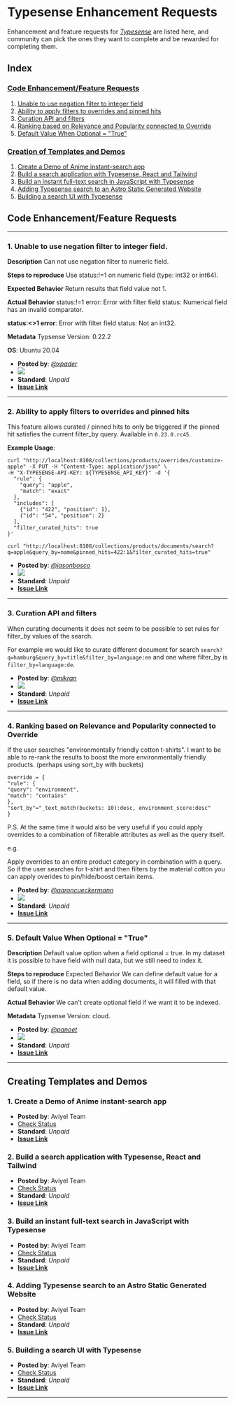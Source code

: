 # Typesense Enhancement Requests

Enhancement and feature requests for _[Typesense](https://typesense.org/)_ are listed here, and community can pick the ones they want to complete and be rewarded for completing them.

## Index

### [Code Enhancement/Feature Requests](#code-enhancementfeature-requests)
 1. [Unable to use negation filter to integer field](#1-unable-to-use-negation-filter-to-integer-field)
 2. [Ability to apply filters to overrides and pinned hits](#2-ability-to-apply-filters-to-overrides-and-pinned-hits)
 3. [Curation API and filters](#3-curation-api-and-filters)
 4. [Ranking based on Relevance and Popularity connected to Override](#4-ranking-based-on-relevance-and-popularity-connected-to-override)
 5. [Default Value When Optional = "True"](#5-default-value-when-optional--true)
### [Creation of Templates and Demos](#creating-templates-and-demos)
 1. [Create a Demo of Anime instant-search app](#1-create-a-demo-of-anime-instant-search-app)
 2. [Build a search application with Typesense, React and Tailwind](#2-build-a-search-application-with-typesense-react-and-tailwind)
 3. [Build an instant full-text search in JavaScript with Typesense](#3-build-an-instant-full-text-search-in-javascript-with-typesense)
 4. [Adding Typesense search to an Astro Static Generated Website](#4-adding-typesense-search-to-an-astro-static-generated-website)
 5. [Building a search UI with Typesense](#5-building-a-search-ui-with-typesense)

## Code Enhancement/Feature Requests

---

### **1. Unable to use negation filter to integer field.**

**Description**
Can not use negation filter to numeric field.

**Steps to reproduce**
Use status:!=1 on numeric field (type: int32 or int64).

**Expected Behavior**
Return results that field value not 1.

**Actual Behavior**
status:!=1 error:
Error with filter field status: Numerical field has an invalid comparator.

**status:<>1 error**:
Error with filter field status: Not an int32.

**Metadata**
Typsense Version:
0.22.2

**OS**:
Ubuntu 20.04

- **Posted by**: _[@xpader](https://github.com/xpader)_
- <img src="https://img.shields.io/endpoint?url=https%3A%2F%2Faviyel-request-board.herokuapp.com%2Ftypesense%2F576">
- **Standard**: _Unpaid_
- **[Issue Link](https://github.com/typesense/typesense/issues/576)**

---

### **2. Ability to apply filters to overrides and pinned hits**

This feature allows curated / pinned hits to only be triggered if the pinned hit satisfies the current filter_by query. Available in `0.23.0.rc45`.

**Example Usage**:

```
curl "http://localhost:8108/collections/products/overrides/customize-apple" -X PUT -H "Content-Type: application/json" \
-H "X-TYPESENSE-API-KEY: ${TYPESENSE_API_KEY}" -d '{
  "rule": {
    "query": "apple",
    "match": "exact"
  },
  "includes": [
    {"id": "422", "position": 1},
    {"id": "54", "position": 2}
  ],
  "filter_curated_hits": true
}'
```

```
curl "http://localhost:8108/collections/products/documents/search?q=apple&query_by=name&pinned_hits=422:1&filter_curated_hits=true"
```

- **Posted by**: _[@jasonbosco](https://github.com/jasonbosco)_
- <img src="https://img.shields.io/endpoint?url=https%3A%2F%2Faviyel-request-board.herokuapp.com%2Ftypesense%2F549">
- **Standard**: _Unpaid_
- **[Issue Link](https://github.com/typesense/typesense/issues/549)**

---

### **3. Curation API and filters**

When curating documents it does not seem to be possible to set rules for filter_by values of the search.

For example we would like to curate different document for search `search?q=hamburg&query_by=title&filter_by=language:en` and one where filter_by is `filter_by=language:de`.

- **Posted by**: _[@mikran](https://github.com/mikran)_
- <img src="https://img.shields.io/endpoint?url=https%3A%2F%2Faviyel-request-board.herokuapp.com%2Ftypesense%2F536">
- **Standard**: _Unpaid_
- **[Issue Link](https://github.com/typesense/typesense/issues/536)**

---

### **4. Ranking based on Relevance and Popularity connected to Override**

If the user searches "environmentally friendly cotton t-shirts". I want to be able to re-rank the results to boost the more environmentally friendly products. (perhaps using sort_by with buckets)

```
override = {
"rule": {
"query": "environment",
"match": "contains"
},
"sort_by"="_text_match(buckets: 10):desc, environment_score:desc"
}
```

P.S.
At the same time it would also be very useful if you could apply overrides to a combination of filterable attributes as well as the query itself.

e.g.

Apply overrides to an entire product category in combination with a query. So if the user searches for t-shirt and then filters by the material cotton you can apply overides to pin/hide/boost certain items.

- **Posted by**: _[@aaroncueckermann](https://github.com/aaroncueckermann)_
- <img src="https://img.shields.io/endpoint?url=https%3A%2F%2Faviyel-request-board.herokuapp.com%2Ftypesense%2F525">
- **Standard**: _Unpaid_
- **[Issue Link](https://github.com/typesense/typesense/issues/525)**

---

### **5. Default Value When Optional = "True"**

**Description**
Default value option when a field optional = true. In my dataset it is possible to have field with null data, but we still need to index it.

**Steps to reproduce**
Expected Behavior
We can define default value for a field, so if there is no data when adding documents, it will filled with that default value.

**Actual Behavior**
We can't create optional field if we want it to be indexed.

**Metadata**
Typsense Version: cloud.

- **Posted by**: _[@panoet](https://github.com/panoet)_
- <img src="https://img.shields.io/endpoint?url=https%3A%2F%2Faviyel-request-board.herokuapp.com%2Ftypesense%2F346">
- **Standard**: _Unpaid_
- **[Issue Link](https://github.com/typesense/typesense/issues/346)**

---

## Creating Templates and Demos

### **1. Create a Demo of Anime instant-search app**

   - **Posted by**: Aviyel Team
   - [Check Status](https://sturdy-locust-74a.notion.site/Typesense-43e84e9df7ea4e44889d3cb1f1c4c6c1)
   - **Standard**: _Unpaid_
   - **[Issue Link](https://github.com/aviyelverse/Open-Source-Requests/issues/69)**

### **2. Build a search application with Typesense, React and Tailwind**

   - **Posted by**: Aviyel Team
   - [Check Status](https://sturdy-locust-74a.notion.site/Typesense-43e84e9df7ea4e44889d3cb1f1c4c6c1)
   - **Standard**: _Unpaid_
   - **[Issue Link](https://github.com/aviyelverse/Open-Source-Requests/issues/70)**
      
### **3. Build an instant full-text search in JavaScript with Typesense**

   - **Posted by**: Aviyel Team
   - [Check Status](https://sturdy-locust-74a.notion.site/Typesense-43e84e9df7ea4e44889d3cb1f1c4c6c1)
   - **Standard**: _Unpaid_
   - **[Issue Link](https://github.com/aviyelverse/Open-Source-Requests/issues/71)**

### **4. Adding Typesense search to an Astro Static Generated Website**

   - **Posted by**: Aviyel Team
   - [Check Status](https://sturdy-locust-74a.notion.site/Typesense-43e84e9df7ea4e44889d3cb1f1c4c6c1)
   - **Standard**: _Unpaid_
   - **[Issue Link](https://github.com/aviyelverse/Open-Source-Requests/issues/73)**

### **5. Building a search UI with Typesense**

   - **Posted by**: Aviyel Team
   - [Check Status](https://sturdy-locust-74a.notion.site/Typesense-43e84e9df7ea4e44889d3cb1f1c4c6c1)
   - **Standard**: _Unpaid_
   - **[Issue Link](https://github.com/aviyelverse/Open-Source-Requests/issues/74)**
      
---      
